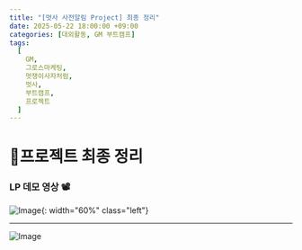 ```yaml
---
title: "[멋사 사전알림 Project] 최종 정리"
date: 2025-05-22 18:00:00 +09:00
categories: [대외활동, GM 부트캠프]
tags:
  [
    GM,
    그로스마케팅,
    멋쟁이사자처럼,
    멋사,
    부트캠프,
    프로젝트
  ]
---
```


# **📌프로젝트 최종 정리**

### **LP 데모 영상 📽️**

![Image](https://Zihyeoni.github.io//assets/img/project2/LP_화면녹화.gif){: width="60%" class="left"}

---

![Image](https://Zihyeoni.github.io//assets/img/project2/발표PPT.png)